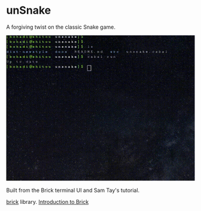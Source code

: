 # unSnake

A forgiving twist on the classic Snake game.


<p align="center">
  <img src="./docs/img/unsnake.gif"/>
</p>


Built from the Brick terminal UI and Sam Tay's tutorial.


[brick](https://hackage.haskell.org/package/brick-0.18) library.
[Introduction to Brick](https://samtay.github.io/posts/introduction-to-brick)

